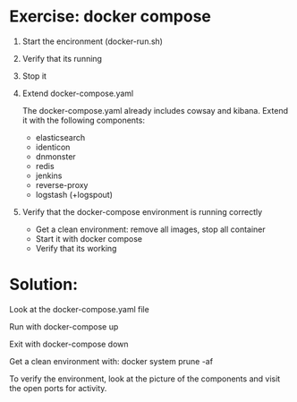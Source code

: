 Exercise: docker compose
========================

1. Start the encironment (docker-run.sh)
2. Verify that its running
3. Stop it
4. Extend docker-compose.yaml
   
      The docker-compose.yaml already includes cowsay and kibana. Extend it with the following components:
    
      - elasticsearch
      - identicon
      - dnmonster
      - redis
      - jenkins
      - reverse-proxy
      - logstash (+logspout)
  
1. Verify that the docker-compose environment is running correctly
    - Get a clean environment: remove all images, stop all container
    - Start it with docker compose 
    - Verify that its working


Solution:
=========

Look at the docker-compose.yaml file

Run with docker-compose up

Exit with docker-compose down

Get a clean environment with: docker system prune -af

To verify the environment, look at the picture of the components and visit the open ports for activity.

